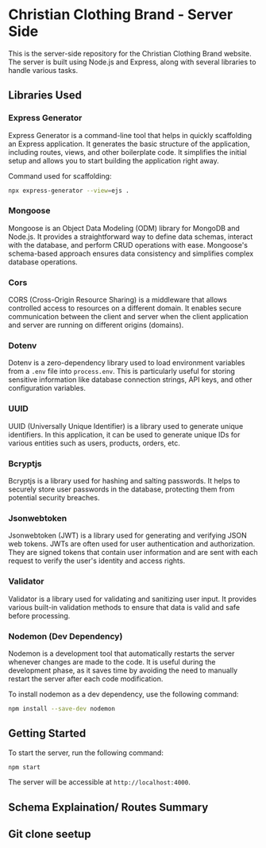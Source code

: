 # Christian Clothing Brand - Server Side

This is the server-side repository for the Christian Clothing Brand website. The server is built using Node.js and Express, along with several libraries to handle various tasks.

## Libraries Used

### Express Generator

Express Generator is a command-line tool that helps in quickly scaffolding an Express application. It generates the basic structure of the application, including routes, views, and other boilerplate code. It simplifies the initial setup and allows you to start building the application right away.

Command used for scaffolding:

```bash
npx express-generator --view=ejs .
```

### Mongoose

Mongoose is an Object Data Modeling (ODM) library for MongoDB and Node.js. It provides a straightforward way to define data schemas, interact with the database, and perform CRUD operations with ease. Mongoose's schema-based approach ensures data consistency and simplifies complex database operations.

### Cors

CORS (Cross-Origin Resource Sharing) is a middleware that allows controlled access to resources on a different domain. It enables secure communication between the client and server when the client application and server are running on different origins (domains).

### Dotenv

Dotenv is a zero-dependency library used to load environment variables from a `.env` file into `process.env`. This is particularly useful for storing sensitive information like database connection strings, API keys, and other configuration variables.

### UUID

UUID (Universally Unique Identifier) is a library used to generate unique identifiers. In this application, it can be used to generate unique IDs for various entities such as users, products, orders, etc.

### Bcryptjs

Bcryptjs is a library used for hashing and salting passwords. It helps to securely store user passwords in the database, protecting them from potential security breaches.

### Jsonwebtoken

Jsonwebtoken (JWT) is a library used for generating and verifying JSON web tokens. JWTs are often used for user authentication and authorization. They are signed tokens that contain user information and are sent with each request to verify the user's identity and access rights.

### Validator

Validator is a library used for validating and sanitizing user input. It provides various built-in validation methods to ensure that data is valid and safe before processing.

### Nodemon (Dev Dependency)

Nodemon is a development tool that automatically restarts the server whenever changes are made to the code. It is useful during the development phase, as it saves time by avoiding the need to manually restart the server after each code modification.

To install nodemon as a dev dependency, use the following command:

```bash
npm install --save-dev nodemon
```

## Getting Started

To start the server, run the following command:

```bash
npm start
```

The server will be accessible at `http://localhost:4000`.


## Schema Explaination/ Routes Summary

## Git clone seetup
